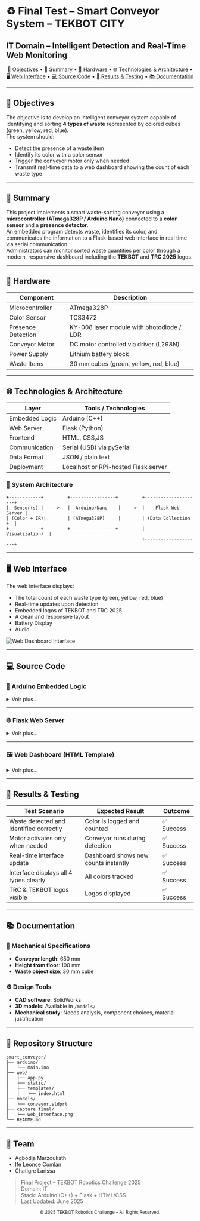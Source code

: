 # ♻️ Final Test – Smart Conveyor System – TEKBOT CITY  
## IT Domain – Intelligent Detection and Real-Time Web Monitoring

<p align="center">
  <a href="#-objectives">🎯 Objectives</a> •
  <a href="#-summary">📝 Summary</a> •
  <a href="#-hardware">🔌 Hardware</a> •
  <a href="#-technologies--architecture">🌐 Technologies & Architecture</a> •
  <a href="#-web-interface">🖥️ Web Interface</a> •
  <a href="#-source-code">💻 Source Code</a> •
  <a href="#-results--testing">🧪 Results & Testing</a> •
  <a href="#-documentation">📚 Documentation</a>
</p>

---

## 🎯 Objectives

The objective is to develop an intelligent conveyor system capable of identifying and sorting **4 types of waste** represented by colored cubes (green, yellow, red, blue).  
The system should:
- Detect the presence of a waste item
- Identify its color with a color sensor
- Trigger the conveyor motor only when needed
- Transmit real-time data to a web dashboard showing the count of each waste type

---

## 📝 Summary

This project implements a smart waste-sorting conveyor using a **microcontroller (ATmega328P / Arduino Nano)** connected to a **color sensor** and a **presence detector**.  
An embedded program detects waste, identifies its color, and communicates the information to a Flask-based web interface in real time via serial communication.  
Administrators can monitor sorted waste quantities per color through a modern, responsive dashboard including the **TEKBOT** and **TRC 2025** logos.

---

## 🔌 Hardware

| Component                 | Description                              |
|--------------------------|------------------------------------------|
| Microcontroller          | ATmega328P                |
| Color Sensor             | TCS3472              |
| Presence Detection       | KY-008 laser module with photodiode / LDR |
| Conveyor Motor           | DC motor controlled via driver (L298N)   |
| Power Supply             | Lithium battery block                    |
| Waste Items              | 30 mm cubes (green, yellow, red, blue)   |

---

## 🌐 Technologies & Architecture

| Layer           | Tools / Technologies                  |
|-----------------|----------------------------------------|
| Embedded Logic  | Arduino (C++)                          |
| Web Server      | Flask (Python)                         |
| Frontend        | HTML, CSS,JS                |
| Communication   | Serial (USB) via pySerial              |
| Data Format     | JSON / plain text                      |
| Deployment      | Localhost or RPi-hosted Flask server   |

### 🧭 System Architecture

```text
+------------+         +-----------------+         +---------------------+
|  Sensor(s) | ---->   |  Arduino/Nano    |  --->  |    Flask Web Server |
| (Color + IR)|        | (ATmega328P)     |        | (Data Collection +  |
+------------+         +-----------------+         |     Visualization)  |
                                                   +---------------------+
```

---

## 🖥️ Web Interface

The web interface displays:
- The total count of each waste type (green, yellow, red, blue)
- Real-time updates upon detection
- Embedded logos of TEKBOT and TRC 2025
- A clean and responsive layout
- Battery Display
- Audio

![Web Dashboard Interface](page.png)

---

## 💻 Source Code

### 🧠 Arduino Embedded Logic

<details>
  <summary>Voir plus...</summary>

```cpp
// main.ino
// Detects waste and sends type to PC via serial
...
```

</details>

---

### 🌐 Flask Web Server

<details>
  <summary>Voir plus...</summary>

```python
# app.py
# Flask server to receive and process data from Arduino
...
```

</details>

---

### 🖼️ Web Dashboard (HTML Template)

<details>
  <summary>Voir plus...</summary>

```html
<!-- templates/index.html -->
<!-- Dashboard layout with TEKBOT and TRC logos -->
<!DOCTYPE html>
<html lang="en">
<head>
    <meta charset="UTF-8" />
    <meta name="viewport" content="width=device-width, initial-scale=1.0"/>
    <title>TekBot | DashBoard</title>
    <link rel="stylesheet" href="../static/style.css"/>
    <link rel="stylesheet" href="https://cdnjs.cloudflare.com/ajax/libs/font-awesome/6.0.0-beta3/css/all.min.css"/>
    <script src="https://cdn.jsdelivr.net/npm/chart.js"></script>
</head>
<body>
    <nav class="navbar">
    <div class="navbar-left">
        <img src="../static/logo.png" alt="Logo Tekbot" class="logo" />
    </div>
    <div class="navbar-utils">
        <div class="battery-info">
            <i class="fas fa-battery-three-quarters battery-icon"></i>
            <span class="battery-level">--%</span>
        </div>
        <button class="volume-btn" onclick="lireRapport()">
            <i class="fas fa-volume-up volume-icon"></i>
        </button>
    </div>
    <div class="navbar-right">
        <img src="../static/trc.png" alt="Logo TRC" class="logo" />
    </div>
</nav>

  <div class="dashboard-container">
    <div class="card-section">

      <div class="card red">
        <div class="card-header">
          <h3>Red Waste</h3>
          <i class="fa-solid fa-trash-can waste-icon"></i>
        </div>
        <p class="value"><span id="rouge-count">{{ red }}</span></p>
      </div>

      <div class="card green">
        <div class="card-header">
          <h3>Green Waste</h3>
          <i class="fa-solid fa-trash-can waste-icon"></i>
        </div>
        <p class="value1"><span id="vert-count">{{ green }}</span></p>
      </div>

      <div class="card blue">
        <div class="card-header">
          <h3>Blue Waste</h3>
          <i class="fa-solid fa-trash-can waste-icon"></i>
        </div>
        <p class="value2"><span id="bleu-count">{{ blue }}</span></p>
      </div>

      <div class="card yellow">
        <div class="card-header">
          <h3>Yellow Waste</h3>
          <i class="fa-solid fa-trash-can waste-icon"></i>
        </div>
        <p class="value3"><span id="jaune-count">{{ yellow }}</span></p>
      </div>

     <!-- Carte du Total (nouvelle structure) -->
    <div class="total-card">
        <div class="total-content">
            <i class="fas fa-dumpster total-icon"></i>
            <div class="total-text">Total des déchets collectés :</div>
            <div class="total-value" id="total-count">{{ red + green + blue + yellow }}</div>
        </div>
    </div>
    

    <!-- Graphique ( -->
    <div class="chart-fullwidth">
        <h2 class="chart-title">Waste Distribution</h2>
        <canvas id="wasteHistogram"></canvas>
    </div>
  <script src="../static/script.js"></script>
</body>
</html>

...
```

</details>

---

## 🧪 Results & Testing

| Test Scenario                            | Expected Result                      | Outcome   |
|------------------------------------------|---------------------------------------|-----------|
| Waste detected and identified correctly  | Color is logged and counted          | ✅ Success |
| Motor activates only when needed         | Conveyor runs during detection       | ✅ Success |
| Real-time interface update               | Dashboard shows new counts instantly | ✅ Success |
| Interface displays all 4 types clearly   | All colors tracked                   | ✅ Success |
| TRC & TEKBOT logos visible               | Logos displayed                      | ✅ Success |

---

## 📚 Documentation

### 📌 Mechanical Specifications
- **Conveyor length**: 650 mm  
- **Height from floor**: 100 mm  
- **Waste object size**: 30 mm cube

### ⚙️ Design Tools
- **CAD software**: SolidWorks  
- **3D models**: Available in `/models/`  
- **Mechanical study**: Needs analysis, component choices, material justification

---

## 📁 Repository Structure

```
smart_conveyor/
├── arduino/
│   └── main.ino
├── web/
│   ├── app.py
│   ├── static/
│   ├── templates/
│   │   └── index.html
├── models/
│   └── conveyor.sldprt
├── capture final/
│   └── web_interface.png
└── README.md
```

---



## 👥 Team

- Agbodja Marzoukath  
- Ife Leonce Comlan  
- Chatigre Larissa  

> Final Project – TEKBOT Robotics Challenge 2025  
> Domain: IT  
> Stack: Arduino (C++) + Flask + HTML/CSS  
> Last Updated: June 2025

<p align="center"><sub>© 2025 TEKBOT Robotics Challenge – All Rights Reserved.</sub></p>

